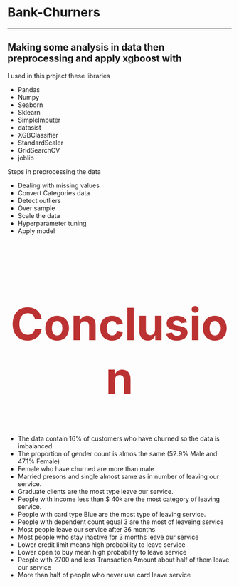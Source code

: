 # Bank-Churners
-------------------
## Making some analysis in data then preprocessing and apply xgboost with

<p>I used in this project these libraries</p>
<ul>
  <li>Pandas</li>
  <li>Numpy</li>
  <li>Seaborn</li>
  <li>Sklearn</li>
  <li>SimpleImputer</li>
  <li>datasist</li>
  <li>XGBClassifier</li>
  <li>StandardScaler</li>
  <li>GridSearchCV</li>
  <li>joblib</li>
</ul>

<p>Steps in preprocessing the data</p>
<ul>
  <li>Dealing with missing values</li>
  <li>Convert Categories data</li>
  <li>Detect outliers</li>
  <li>Over sample</li>
  <li>Scale the data</li>
  <li>Hyperparameter tuning</li>
  <li>Apply model</li>
</ul>

<h1 style="text-align:center; font-size:100px; color:#BC3232">Conclusion</h1>

- The data contain 16% of customers who have churned so the data is imbalanced
- The proportion of gender count is almos the same (52.9% Male and 47.1% Female)
- Female who have churned are more than male
- Married presons and single almost same as in number of leaving our service.
- Graduate clients are the most type leave our service.
- People with income less than $ 40k are the most category of leaving service.
- People with card type Blue are the most type of leaving service.
- People with dependent count equal 3 are the most of leaveing service
- Most people leave our service after 36 months
- Most people who stay inactive for 3 months leave our service
- Lower credit limit means high probability to leave service
- Lower open to buy mean high probability to leave service
- People with 2700 and less Transaction Amount about half of them leave our service
- More than half of people who never use card leave service
